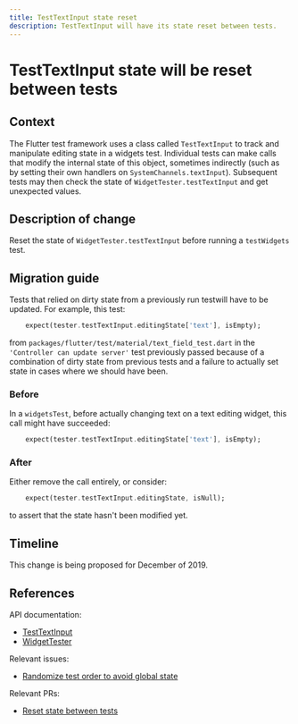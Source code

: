 ```yaml
---
title: TestTextInput state reset
description: TestTextInput will have its state reset between tests.
---
```


# TestTextInput state will be reset between tests

## Context

The Flutter test framework uses a class called `TestTextInput` to track and
manipulate editing state in a widgets test. Individual tests can make calls
that modify the internal state of this object, sometimes indirectly (such as
by setting their own handlers on `SystemChannels.textInput`). Subsequent tests
may then check the state of `WidgetTester.testTextInput` and get unexpected
values.

## Description of change

Reset the state of `WidgetTester.testTextInput` before running a `testWidgets`
test.

## Migration guide

Tests that relied on dirty state from a previously run testwill have to be
updated. For example, this test:

```dart
    expect(tester.testTextInput.editingState['text'], isEmpty);
```

from `packages/flutter/test/material/text_field_test.dart` in the `'Controller
can update server'` test previously passed because of a combination of dirty
state from previous tests and a failure to actually set state in cases where
we should have been.

### Before

In a `widgetsTest`, before actually changing text on a text editing widget,
this call might have succeeded:

```dart
    expect(tester.testTextInput.editingState['text'], isEmpty);
```

### After

Either remove the call entirely, or consider:

```dart
    expect(tester.testTextInput.editingState, isNull);
```

to assert that the state hasn't been modified yet.

## Timeline

This change is being proposed for December of 2019.

## References

API documentation:
* [TestTextInput](https://api.flutter.dev/flutter/flutter_test/TestTextInput-class.html)
* [WidgetTester](https://api.flutter.dev/flutter/flutter_test/WidgetTester-class.html)

Relevant issues:
* [Randomize test order to avoid global state](https://github.com/flutter/flutter/issues/47233)

Relevant PRs:
* [Reset state between tests](https://github.com/flutter/flutter/pull/47464)
